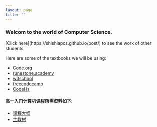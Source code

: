 ```yaml
---
layout: page
title: ""
---
```


<h3>Welcom to the world of Computer Science. </h3>
[Click here](https://shishiapcs.github.io/post/) to see the work of other students. 

<p>Here are some of the textbooks we will be using: </p> 
  <ul>
  <li><a href="https://code.org">Code.org</a></li>
  <li><a href="https://runestone.academy/user/login?_next=/)">runestone.academy</a></li>
  <li><a href="https://www.w3schools.com">w3school</a></li>
  <li><a href="https://www.freecodecamp.org">freecodecamp</a></li>
  <li><a href="https://codehs.com">CodeHs</a></li>
</ul>

<h4>高一入门计算机课程所需资料如下: </h4>
  <ul>
  <li><a href="https://codehs.com/uploads/0fd5bfa950acbf0758214449a5a385ae">课程大纲</a></li>
  <li><a href="https://codehs.com/textbook/introjs_textbook">主教材</a></li>
  </ul>

